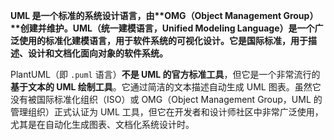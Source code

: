 ****UML 是一个标准的系统设计语言**，由\*\*OMG（Object Management Group）\*\*创建并维护。UML（统一建模语言，Unified Modeling Language）是一个广泛使用的标准化建模语言，用于软件系统的可视化设计。它是国际标准，用于描述、设计和文档化面向对象的软件系统。**

PlantUML（即 `.puml` 语言）**不是 UML 的官方标准工具**，但它是一个非常流行的**基于文本的 UML 绘制工具**。它通过简洁的文本描述自动生成 UML 图表。虽然它没有被国际标准化组织（ISO）或 OMG（Object Management Group，UML 的管理组织）正式认证为 UML 工具，但它在开发者和设计师社区中非常广泛使用，尤其是在自动化生成图表、文档化系统设计时。
